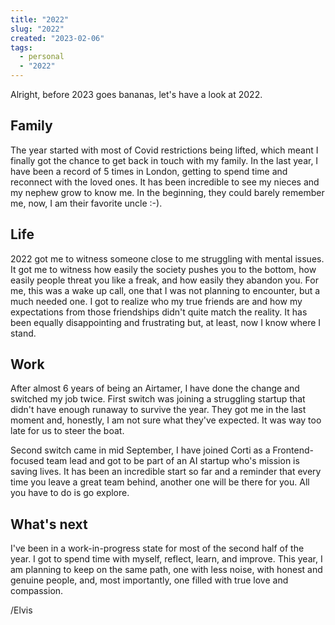 ```yaml
---
title: "2022"
slug: "2022"
created: "2023-02-06"
tags:
  - personal
  - "2022"
---
```


Alright, before 2023 goes bananas, let's have a look at 2022.

## Family

The year started with most of Covid restrictions being lifted, which meant I
finally got the chance to get back in touch with my family. In the last year, I have
been a record of 5 times in London, getting to spend time and reconnect with the loved ones.
It has been incredible to see my nieces and my nephew grow to know me. In the beginning,
they could barely remember me, now, I am their favorite uncle :-).

## Life

2022 got me to witness someone close to me struggling with mental issues. It got me to witness
how easily the society pushes you to the bottom, how easily people threat you like a freak, and
how easily they abandon you. For me, this was a wake up call, one that I was not planning to encounter,
but a much needed one. I got to realize who my true friends are and how my expectations from those
friendships didn't quite match the reality. It has been equally disappointing and frustrating
but, at least, now I know where I stand.

## Work

After almost 6 years of being an Airtamer, I have done the change and switched my job twice.
First switch was joining a struggling startup that didn't have enough runaway to survive the year. They
got me in the last moment and, honestly, I am not sure what they've expected. It was way too late for us to steer the boat.

Second switch came in mid September, I have joined Corti as a Frontend-focused team lead and got to be part of an AI
startup who's mission is saving lives. It has been an incredible start so far and a reminder that every time you leave
a great team behind, another one will be there for you. All you have to do is go explore.

## What's next

I've been in a work-in-progress state for most of the second half of the year. I got to spend time with myself, reflect,
learn, and improve. This year, I am planning to keep on the same path, one with less noise, with honest and genuine people,
and, most importantly, one filled with true love and compassion.

/Elvis
